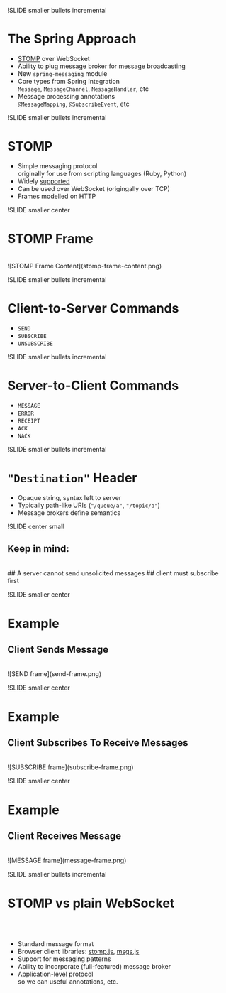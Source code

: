 
!SLIDE smaller bullets incremental
# The Spring Approach

* [STOMP](http://stomp.github.io/) over WebSocket
* Ability to plug message broker for message broadcasting
* New `spring-messaging` module
* Core types from Spring Integration<br>`Message`, `MessageChannel`, `MessageHandler`, etc
* Message processing annotations<br>`@MessageMapping`, `@SubscribeEvent`, etc

!SLIDE smaller bullets incremental
# STOMP

* Simple messaging protocol<br>originally for use from scripting languages (Ruby, Python)
* Widely [supported](http://stomp.github.io/implementations.html)
* Can be used over WebSocket (origingally over TCP)
* Frames modelled on HTTP

!SLIDE smaller center
# STOMP Frame
<br>
![STOMP Frame Content](stomp-frame-content.png)

!SLIDE smaller bullets incremental
# Client-to-Server Commands

* `SEND`
* `SUBSCRIBE`
* `UNSUBSCRIBE`

!SLIDE smaller bullets incremental
# Server-to-Client Commands

* `MESSAGE`
* `ERROR`
* `RECEIPT`
* `ACK`
* `NACK`

!SLIDE smaller bullets incremental
# `"Destination"` Header

* Opaque string, syntax left to server
* Typically path-like URIs (`"/queue/a"`, `"/topic/a"`)
* Message brokers define semantics

!SLIDE center small
## Keep in mind:
<br>
## A server cannot send unsolicited messages
## client must subscribe first

!SLIDE smaller center
# Example
## Client Sends Message
<br>
![SEND frame](send-frame.png)

!SLIDE smaller center
# Example
## Client Subscribes To Receive Messages
<br>
![SUBSCRIBE frame](subscribe-frame.png)

!SLIDE smaller center
# Example
## Client Receives Message
<br>
![MESSAGE frame](message-frame.png)

!SLIDE smaller bullets incremental
# STOMP vs plain WebSocket
<br><br>
* Standard message format
* Browser client libraries: [stomp.js](https://github.com/jmesnil/stomp-websocket), [msgs.js](https://github.com/cujojs/msgs)
* Support for messaging patterns
* Ability to incorporate (full-featured) message broker
* Application-level protocol<br>so we can useful annotations, etc.




